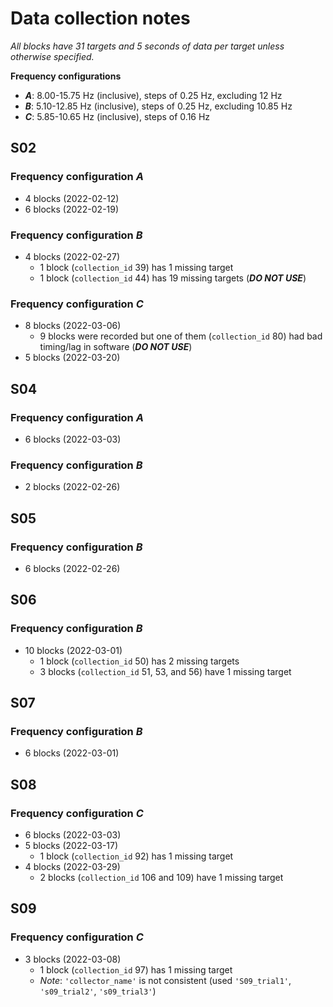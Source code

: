 
# Data collection notes

*All blocks have 31 targets and 5 seconds of data per target unless otherwise specified.*

**Frequency configurations**

- ***A***: 8.00-15.75 Hz (inclusive), steps of 0.25 Hz, excluding 12 Hz
- ***B***: 5.10-12.85 Hz (inclusive), steps of 0.25 Hz, excluding 10.85 Hz
- ***C***: 5.85-10.65 Hz (inclusive), steps of 0.16 Hz

## S02

### Frequency configuration ***A***

- 4 blocks (2022-02-12)
- 6 blocks (2022-02-19)

### Frequency configuration ***B***

- 4 blocks (2022-02-27)
    - 1 block (`collection_id` 39) has 1 missing target
    - 1 block (`collection_id` 44) has 19 missing targets (***DO NOT USE***)

### Frequency configuration ***C***

- 8 blocks (2022-03-06)
    - 9 blocks were recorded but one of them (`collection_id` 80) had bad timing/lag in software (***DO NOT USE***)
- 5 blocks (2022-03-20)

## S04

### Frequency configuration ***A***

- 6 blocks (2022-03-03)

### Frequency configuration ***B***

- 2 blocks (2022-02-26)

## S05

### Frequency configuration ***B***

- 6 blocks (2022-02-26)

## S06

### Frequency configuration ***B***

- 10 blocks (2022-03-01)
    - 1 block (`collection_id` 50) has 2 missing targets
    - 3 blocks (`collection_id` 51, 53, and 56) have 1 missing target

## S07

### Frequency configuration ***B***

- 6 blocks (2022-03-01)

## S08

### Frequency configuration ***C***

- 6 blocks (2022-03-03)
- 5 blocks (2022-03-17)
    - 1 block (`collection_id` 92) has 1 missing target
- 4 blocks (2022-03-29)
    - 2 blocks (`collection_id` 106 and 109) have 1 missing target

## S09

### Frequency configuration ***C***

- 3 blocks (2022-03-08)
    - 1 block (`collection_id` 97) has 1 missing target
    - *Note*: `'collector_name'` is not consistent (used `'S09_trial1'`, `'s09_trial2'`, `'s09_trial3'`)

